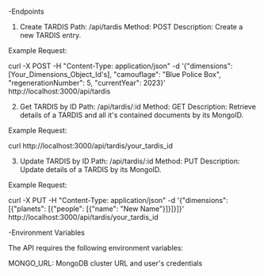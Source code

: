 -Endpoints

1. Create TARDIS
   Path: /api/tardis
   Method: POST
   Description: Create a new TARDIS entry.

Example Request:

curl -X POST -H "Content-Type: application/json" -d '{"dimensions": [Your_Dimensions_Object_Id's],
"camouflage": "Blue Police Box", "regenerationNumber": 5, "currentYear": 2023}' http://localhost:3000/api/tardis

2. Get TARDIS by ID
   Path: /api/tardis/:id
   Method: GET Description: Retrieve details of a TARDIS and all it's contained documents by its MongoID.

Example Request:

curl http://localhost:3000/api/tardis/your_tardis_id

3. Update TARDIS by ID
   Path: /api/tardis/:id
   Method: PUT
   Description: Update details of a TARDIS by its MongoID.

Example Request:

curl -X PUT -H "Content-Type: application/json" -d '{"dimensions": [{"planets":
[{"people": [{"name": "New Name"}]}]}]}'
http://localhost:3000/api/tardis/your_tardis_id

-Environment Variables 

The API requires the following environment variables:

MONGO_URL: MongoDB cluster URL and user's credentials
